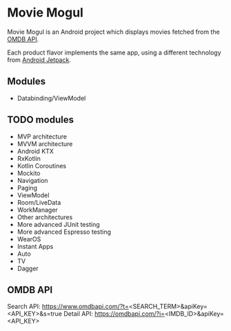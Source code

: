 # Movie Mogul

Movie Mogul is an Android project which displays movies fetched from the [OMDB API](http://www.omdbapi.com/).

Each product flavor implements the same app, using a different technology from [Android Jetpack](https://developer.android.com/jetpack/).

## Modules
- Databinding/ViewModel


## TODO modules
- MVP architecture
- MVVM architecture
- Android KTX
- RxKotlin
- Kotlin Coroutines
- Mockito
- Navigation
- Paging
- ViewModel
- Room/LiveData
- WorkManager
- Other architectures
- More advanced JUnit testing
- More advanced Espresso testing
- WearOS
- Instant Apps
- Auto
- TV
- Dagger 


## OMDB API

Search API: https://www.omdbapi.com/?t=<SEARCH_TERM>&apiKey=<API_KEY>&s=true
Detail API: https://omdbapi.com/?i=<IMDB_ID>&apiKey=<API_KEY>
